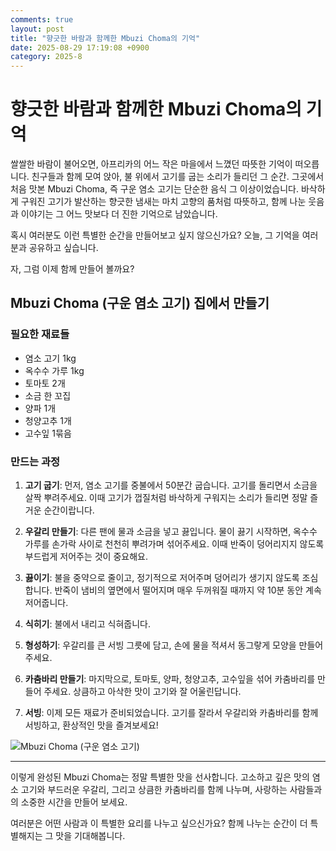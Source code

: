 ```yaml
---
comments: true
layout: post
title: "향긋한 바람과 함께한 Mbuzi Choma의 기억"
date: 2025-08-29 17:19:08 +0900
category: 2025-8
---
```


# 향긋한 바람과 함께한 Mbuzi Choma의 기억

쌀쌀한 바람이 불어오면, 아프리카의 어느 작은 마을에서 느꼈던 따뜻한 기억이 떠오릅니다. 친구들과 함께 모여 앉아, 불 위에서 고기를 굽는 소리가 들리던 그 순간. 그곳에서 처음 맛본 Mbuzi Choma, 즉 구운 염소 고기는 단순한 음식 그 이상이었습니다. 바삭하게 구워진 고기가 발산하는 향긋한 냄새는 마치 고향의 품처럼 따뜻하고, 함께 나눈 웃음과 이야기는 그 어느 맛보다 더 진한 기억으로 남았습니다. 

혹시 여러분도 이런 특별한 순간을 만들어보고 싶지 않으신가요? 오늘, 그 기억을 여러분과 공유하고 싶습니다. 

자, 그럼 이제 함께 만들어 볼까요? 

## Mbuzi Choma (구운 염소 고기) 집에서 만들기

### 필요한 재료들

- 염소 고기 1kg
- 옥수수 가루 1kg
- 토마토 2개
- 소금 한 꼬집
- 양파 1개
- 청양고추 1개
- 고수잎 1묶음

### 만드는 과정

1. **고기 굽기**: 먼저, 염소 고기를 중불에서 50분간 굽습니다. 고기를 돌리면서 소금을 살짝 뿌려주세요. 이때 고기가 껍질처럼 바삭하게 구워지는 소리가 들리면 정말 즐거운 순간이랍니다.

2. **우갈리 만들기**: 다른 팬에 물과 소금을 넣고 끓입니다. 물이 끓기 시작하면, 옥수수 가루를 손가락 사이로 천천히 뿌려가며 섞어주세요. 이때 반죽이 덩어리지지 않도록 부드럽게 저어주는 것이 중요해요.

3. **끓이기**: 불을 중약으로 줄이고, 정기적으로 저어주며 덩어리가 생기지 않도록 조심합니다. 반죽이 냄비의 옆면에서 떨어지며 매우 두꺼워질 때까지 약 10분 동안 계속 저어줍니다.

4. **식히기**: 불에서 내리고 식혀줍니다. 

5. **형성하기**: 우갈리를 큰 서빙 그릇에 담고, 손에 물을 적셔서 동그랗게 모양을 만들어주세요. 

6. **카춤바리 만들기**: 마지막으로, 토마토, 양파, 청양고추, 고수잎을 섞어 카춤바리를 만들어 주세요. 상큼하고 아삭한 맛이 고기와 잘 어울린답니다.

7. **서빙**: 이제 모든 재료가 준비되었습니다. 고기를 잘라서 우갈리와 카춤바리를 함께 서빙하고, 환상적인 맛을 즐겨보세요!

![Mbuzi Choma (구운 염소 고기)](https://www.themealdb.com/images/media/meals/cuio7s1555492979.jpg)

---

이렇게 완성된 Mbuzi Choma는 정말 특별한 맛을 선사합니다. 고소하고 깊은 맛의 염소 고기와 부드러운 우갈리, 그리고 상큼한 카춤바리를 함께 나누며, 사랑하는 사람들과의 소중한 시간을 만들어 보세요. 

여러분은 어떤 사람과 이 특별한 요리를 나누고 싶으신가요? 함께 나누는 순간이 더 특별해지는 그 맛을 기대해봅니다.